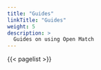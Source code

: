 ```yaml
---
title: "Guides"
linkTitle: "Guides"
weight: 5
description: >
  Guides on using Open Match
---
```


{{< pagelist >}}
